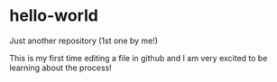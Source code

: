 # hello-world
Just another repository (1st one by me!)

This is my first time editing a file in github and I am very excited to be learning about the process!
